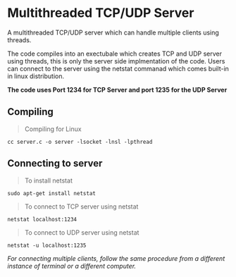 # Multithreaded TCP/UDP Server 
A multithreaded TCP/UDP server which can handle multiple clients using threads.

The code compiles into an exectubale which creates TCP and UDP server using threads, this is only the server side implmentation of the code.
Users can connect to the server using the netstat commanad which comes built-in in linux distribution.

**The code uses Port 1234 for TCP Server and port 1235 for the UDP Server**
## Compiling 
>Compiling for Linux
```
cc server.c -o server -lsocket -lnsl -lpthread 
```
## Connecting to server
>To install netstat
```
sudo apt-get install netstat
```

>To connect to TCP server using netstat
```
netstat localhost:1234
```
>To connect to UDP server using netstat
```
netstat -u localhost:1235
```

*For connecting multiple clients, follow the same procedure from a different instance of terminal or a different computer.*
